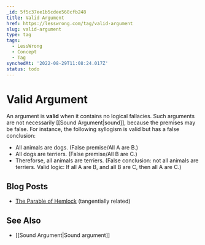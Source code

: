 ```yaml
---
_id: 5f5c37ee1b5cdee568cfb248
title: Valid Argument
href: https://lesswrong.com/tag/valid-argument
slug: valid-argument
type: tag
tags:
  - LessWrong
  - Concept
  - Tag
synchedAt: '2022-08-29T11:08:24.017Z'
status: todo
---
```


# Valid Argument

An argument is **valid** when it contains no logical fallacies. Such arguments are not necessarily [[Sound Argument|sound]], because the premises may be false. For instance, the following syllogism is valid but has a false conclusion:

- All animals are dogs. (False premise/All A are B.)
- All dogs are terriers. (False premise/All B are C.)
- Thereforse, all animals are terriers. (False conclusion: not all animals are terriers. Valid logic: If all A are B, and all B are C, then all A are C.)

## Blog Posts

- [The Parable of Hemlock](http://lesswrong.com/lw/nf/the_parable_of_hemlock/) (tangentially related)

## See Also

- [[Sound Argument|Sound argument]]
